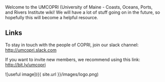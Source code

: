 Welcome to the UMCOPRI (University of Maine - Coasts, Oceans, Ports, and Rivers Institute wiki!  We will have a lot of stuff going on in the future, so hopefully this will become a helpful resource.

## Links

To stay in touch with the people of COPRI, join our slack channel: http://umcopri.slack.com

If you want to invite new members, we recommend using this link: http://bit.ly/umcopri

![useful image]({{ site.url }}/images/logo.png)
